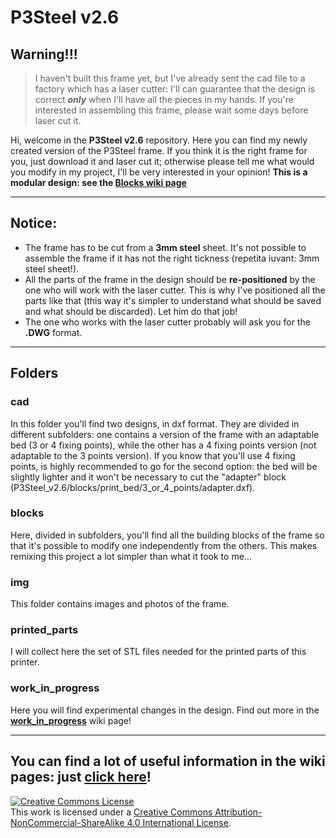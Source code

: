 # P3Steel v2.6

## Warning!!!
> I haven't built this frame yet, but I've already sent the cad file to a factory which has a laser cutter: I'll can guarantee that the design is correct __*only*__ when I'll have all the pieces in my hands. If you're interested in assembling this frame, please wait some days before laser cut it.

Hi, welcome in the **P3Steel v2.6** repository. Here you can find my newly created version of the P3Steel frame. If you think it is the right frame for you, just download it and laser cut it; otherwise please tell me what would you modify in my project, I'll be very interested in your opinion!
**This is a modular design: see the [Blocks wiki page](https://github.com/iosonopersia/P3Steel-v2.6/wiki/Blocks)**

***

## Notice:
- The frame has to be cut from a **3mm steel** sheet. It's not possible to assemble the frame if it has not the right tickness (repetita iuvant: 3mm steel sheet!).
- All the parts of the frame in the design should be **re-positioned** by the one who will work with the laser cutter. This is why I've positioned all the parts like that (this way it's simpler to understand what should be saved and what should be discarded). Let him do that job!
- The one who works with the laser cutter probably will ask you for the **.DWG** format.

***

## Folders
### cad
In this folder you'll find two designs, in dxf format. They are divided in different subfolders: one contains a version of the frame with an adaptable bed (3 or 4 fixing points), while the other has a 4 fixing points version (not adaptable to the 3 points version). If you know that you'll use 4 fixing points, is highly recommended to go for the second option: the bed will be slightly lighter and it won't be necessary to cut the "adapter" block (P3Steel_v2.6/blocks/print_bed/3_or_4_points/adapter.dxf).

### blocks
Here, divided in subfolders, you'll find all the building blocks of the frame so that it's possible to modify one independently from the others. This makes remixing this project a lot simpler than what it took to me...

### img
This folder contains images and photos of the frame.

### printed_parts
I will collect here the set of STL files needed for the printed parts of this printer.

### work_in_progress
Here you will find experimental changes in the design. Find out more in the [**work_in_progress**](https://github.com/iosonopersia/P3Steel-v2.6/wiki/Work-in-progress) wiki page!

***

## You can find a lot of useful information in the wiki pages: just [click here](https://github.com/iosonopersia/P3Steel-v2.6/wiki)!

<a rel="license" href="http://creativecommons.org/licenses/by-nc-sa/4.0/"><img alt="Creative Commons License" style="border-width:0" src="https://i.creativecommons.org/l/by-nc-sa/4.0/88x31.png" /></a><br />This work is licensed under a <a rel="license" href="http://creativecommons.org/licenses/by-nc-sa/4.0/">Creative Commons Attribution-NonCommercial-ShareAlike 4.0 International License</a>.
